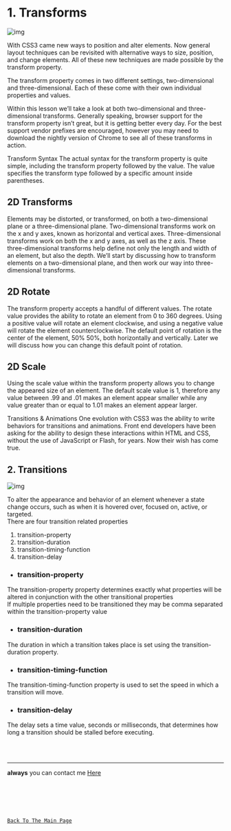 # 1. Transforms

![img](https://www.edureka.co/blog/wp-content/uploads/2019/09/Transform-CSS.jpg)

With CSS3 came new ways to position and alter elements. Now general layout techniques can be revisited with alternative ways to size, position, and change elements. All of these new techniques are made possible by the transform property.

The transform property comes in two different settings, two-dimensional and three-dimensional. Each of these come with their own individual properties and values.

Within this lesson we’ll take a look at both two-dimensional and three-dimensional transforms. Generally speaking, browser support for the transform property isn’t great, but it is getting better every day. For the best support vendor prefixes are encouraged, however you may need to download the nightly version of Chrome to see all of these transforms in action.

Transform Syntax The actual syntax for the transform property is quite simple, including the transform property followed by the value. The value specifies the transform type followed by a specific amount inside parentheses.

## 2D Transforms

Elements may be distorted, or transformed, on both a two-dimensional plane or a three-dimensional plane. Two-dimensional transforms work on the x and y axes, known as horizontal and vertical axes. Three-dimensional transforms work on both the x and y axes, as well as the z axis. These three-dimensional transforms help define not only the length and width of an element, but also the depth. We’ll start by discussing how to transform elements on a two-dimensional plane, and then work our way into three-dimensional transforms.

## 2D Rotate

The transform property accepts a handful of different values. The rotate value provides the ability to rotate an element from 0 to 360 degrees. Using a positive value will rotate an element clockwise, and using a negative value will rotate the element counterclockwise. The default point of rotation is the center of the element, 50% 50%, both horizontally and vertically. Later we will discuss how you can change this default point of rotation.

## 2D Scale

Using the scale value within the transform property allows you to change the appeared size of an element. The default scale value is 1, therefore any value between .99 and .01 makes an element appear smaller while any value greater than or equal to 1.01 makes an element appear larger.

Transitions & Animations One evolution with CSS3 was the ability to write behaviors for transitions and animations. Front end developers have been asking for the ability to design these interactions within HTML and CSS, without the use of JavaScript or Flash, for years. Now their wish has come true.

## 2. Transitions

![img](https://www.problogdesign.com/wp-content/uploads/2013/01/css3-transitions2.jpg)

 To alter the appearance and behavior of an element whenever a state change occurs, such as when it is hovered over, focused on, active, or targeted.<br>
 There are four transition related properties
 1. transition-property
 2. transition-duration
 3. transition-timing-function
 4. transition-delay<br>

 - ### transition-property<br>
 The transition-property property determines exactly what properties will be altered in conjunction with the other transitional properties<br>
 If multiple properties need to be transitioned they may be comma separated within the transition-property value<br>


- ### transition-duration
The duration in which a transition takes place is set using the transition-duration property.<br>
- ### transition-timing-function
The transition-timing-function property is used to set the speed in which a transition will move. <br>
- ### transition-delay
The delay sets a time value, seconds or milliseconds, that determines how long a transition should be stalled before executing.<br>


<br>
<br>
<hr>


**always** you can contact me [Here](https://3madov-77.github.io/Side-Projects/Me/index.html)

<br>
<br>
<br>
<br>

[`Back To The Main Page`](https://3madov-77.github.io/Reading-Notes/)
